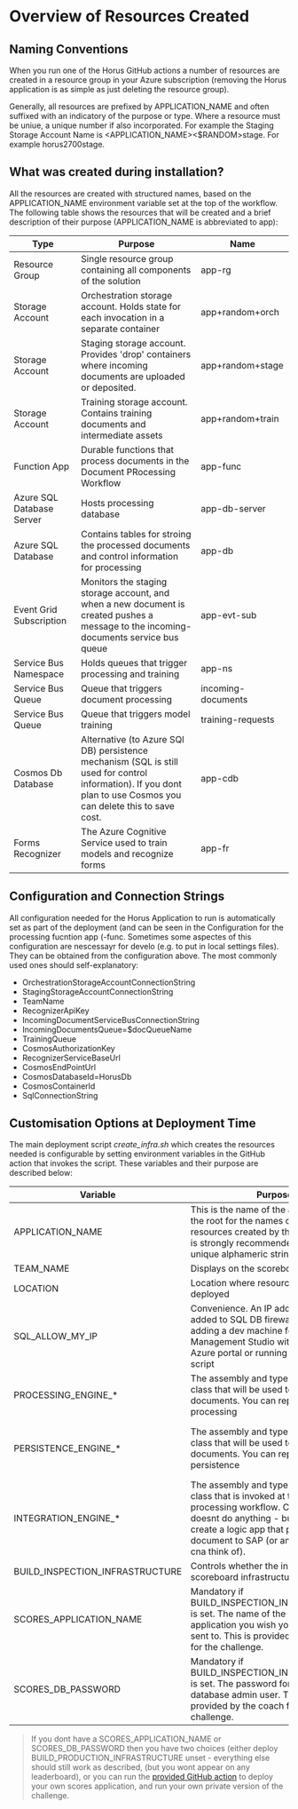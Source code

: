 # Overview of Resources Created

## Naming Conventions

When you run one of the Horus GitHub actions a number of resources are created in a resource group in your Azure subscription (removing the Horus application is as simple as just deleting the resource  group).

Generally, all resources are prefixed by APPLICATION_NAME and often suffixed with an indicatory of the purpose or type.  Where a resource must be uniue, a unique number if also incorporated.  For example the Staging Storage Account Name is <APPLICATION_NAME><$RANDOM>stage.  For example horus2700stage.

## What was created during installation?

All the resources are created with structured names, based on the APPLICATION_NAME environment variable set at the top of the workflow. The following table shows the resources that will be created and a brief description of their purpose (APPLICATION_NAME is abbreviated to app):

| Type | Purpose | Name |
| --------------- | --------------- | --------------- |
| Resource Group | Single resource group containing all components of the solution | app-rg |
| Storage Account | Orchestration storage account.  Holds state for each invocation in a separate container  | app+random+orch |
| Storage Account | Staging storage account.  Provides 'drop' containers where incoming documents are uploaded or deposited. | app+random+stage |
| Storage Account | Training storage account.  Contains training documents and intermediate assets | app+random+train |
| Function App | Durable functions that process documents in the Document PRocessing Workflow | app-func |
| Azure SQL Database Server | Hosts processing database | app-db-server|
| Azure SQL Database | Contains tables for stroing the processed documents and control information for processing | app-db |
| Event Grid Subscription | Monitors the staging storage account, and when a new document is created pushes a message to the incoming-documents service bus queue | app-evt-sub |
| Service Bus Namespace | Holds queues that trigger processing and training | app-ns |
| Service Bus Queue | Queue that triggers document processing | incoming-documents |
| Service Bus Queue | Queue that triggers model training | training-requests |
| Cosmos Db Database | Alternative (to Azure SQl DB) persistence mechanism (SQL is still used for control information).  If you dont plan to use Cosmos you can delete this to save cost.  | app-cdb |
| Forms Recognizer | The Azure Cognitive Service used to train models and recognize forms | app-fr |

## Configuration and Connection Strings

All configuration needed for the Horus Application to run is automatically set as part of the deployment (and can be seen in the Configuration for the processing fucntion app (<application name>-func.  Sometimes some aspectes of this configuration are nescessayr for develo (e.g. to put in local settings files).  They can be obtained from the configuration above.  The most commonly used ones should self-explanatory:
 
* OrchestrationStorageAccountConnectionString
* StagingStorageAccountConnectionString
* TeamName
* RecognizerApiKey
* IncomingDocumentServiceBusConnectionString
* IncomingDocumentsQueue=$docQueueName
* TrainingQueue
* CosmosAuthorizationKey
* RecognizerServiceBaseUrl
* CosmosEndPointUrl
* CosmosDatabaseId=HorusDb
* CosmosContainerId
* SqlConnectionString

## Customisation Options at Deployment Time
The main deployment script *create_infra.sh* which creates the resources needed is configurable by setting environment variables in the GitHub action that invokes the script.  These variables and their purpose are described below:

| Variable | Purpose | Default |
| --------------- | --------------- | ------------- |
| APPLICATION_NAME | This is the name of the application and the root for the names of other resources created by the deployment. It is strongly recommended you set a unique alphameric string | h+random | 
| TEAM_NAME | Displays on the scoreboard |  team+random |
| LOCATION | Location where resources will be deployed |  uksouth |
| SQL_ALLOW_MY_IP | Convenience.  An IP address to be added to SQL DB firewall - allows adding a dev machine for use of SQL Management Studio without visiting Azure portal or running an additional script | none | 
| PROCESSING_ENGINE_* | The assembly and type containing the class that will be used to process documents.  You can replace the default processing | Horus.Functions / Engines.HorusProcessingEngine | 
| PERSISTENCE_ENGINE_* | The assembly and type containing the class that will be used to save documents.  You can replace the default persistence | Horus.Functions / Engines.CosmosPersistenceEngine (but overidden by setting to Engines.SqlPersistenceEngine in GitHub action) | 
| INTEGRATION_ENGINE_* | The assembly and type containing the class that is invoked at the end of the processing workflow. Currently this doesnt do anything - but you could create a logic app that posted the document to SAP (or anything else you cna think of).  | Horus.Functions / Engines.HorusIntegrationEngine | 
| BUILD_INSPECTION_INFRASTRUCTURE | Controls whether the inspection and scoreboard infrastructure is built | any value is treated as true | 
| SCORES_APPLICATION_NAME | Mandatory if BUILD_INSPECTION_INFRASTRUCTURE is set. The name of the scores application you wish your scores to be sent to.  This is provided by the coach for the challenge.  |  None |
| SCORES_DB_PASSWORD | Mandatory if BUILD_INSPECTION_INFRASTRUCTURE is set. The password for the scored database admin user.  This is be provided by the coach for the challenge. |  None |

> If you dont have a SCORES_APPLICATION_NAME or SCORES_DB_PASSWORD then you have two choices (either deploy BUILD_PRODUCTION_INFRASTRUCTURE unset - everything else should still work as described, (but you wont appear on any leaderboard), or you can run the [provided GitHub action](.github/workflows/scores-infra.yaml) to deploy your own scores application, and run your own private version of the challenge.



